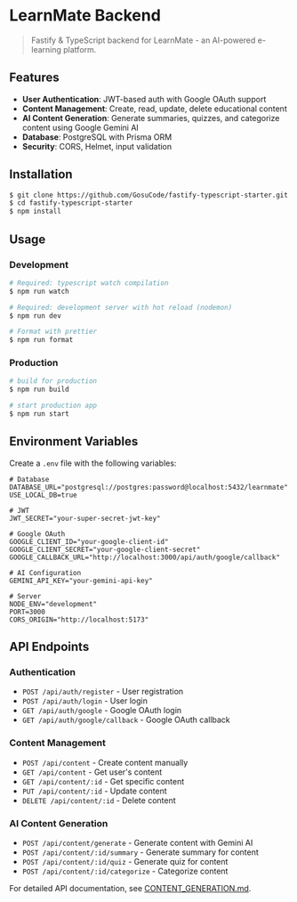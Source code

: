 # LearnMate Backend

> Fastify & TypeScript backend for LearnMate - an AI-powered e-learning platform.

## Features

- **User Authentication**: JWT-based auth with Google OAuth support
- **Content Management**: Create, read, update, delete educational content
- **AI Content Generation**: Generate summaries, quizzes, and categorize content using Google Gemini AI
- **Database**: PostgreSQL with Prisma ORM
- **Security**: CORS, Helmet, input validation

## Installation

```bash
$ git clone https://github.com/GosuCode/fastify-typescript-starter.git
$ cd fastify-typescript-starter
$ npm install
```

## Usage

### Development

```bash
# Required: typescript watch compilation
$ npm run watch

# Required: development server with hot reload (nodemon)
$ npm run dev

# Format with prettier
$ npm run format
```

### Production

```bash
# build for production
$ npm run build

# start production app
$ npm run start
```

## Environment Variables

Create a `.env` file with the following variables:

```env
# Database
DATABASE_URL="postgresql://postgres:password@localhost:5432/learnmate"
USE_LOCAL_DB=true

# JWT
JWT_SECRET="your-super-secret-jwt-key"

# Google OAuth
GOOGLE_CLIENT_ID="your-google-client-id"
GOOGLE_CLIENT_SECRET="your-google-client-secret"
GOOGLE_CALLBACK_URL="http://localhost:3000/api/auth/google/callback"

# AI Configuration
GEMINI_API_KEY="your-gemini-api-key"

# Server
NODE_ENV="development"
PORT=3000
CORS_ORIGIN="http://localhost:5173"
```

## API Endpoints

### Authentication

- `POST /api/auth/register` - User registration
- `POST /api/auth/login` - User login
- `GET /api/auth/google` - Google OAuth login
- `GET /api/auth/google/callback` - Google OAuth callback

### Content Management

- `POST /api/content` - Create content manually
- `GET /api/content` - Get user's content
- `GET /api/content/:id` - Get specific content
- `PUT /api/content/:id` - Update content
- `DELETE /api/content/:id` - Delete content

### AI Content Generation

- `POST /api/content/generate` - Generate content with Gemini AI
- `POST /api/content/:id/summary` - Generate summary for content
- `POST /api/content/:id/quiz` - Generate quiz for content
- `POST /api/content/:id/categorize` - Categorize content

For detailed API documentation, see [CONTENT_GENERATION.md](./CONTENT_GENERATION.md).
